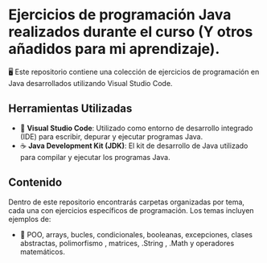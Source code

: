 # Ejercicios de programación Java realizados durante el curso (Y otros añadidos para mi aprendizaje).

🖥️ Este repositorio contiene una colección de ejercicios de programación en Java desarrollados utilizando Visual Studio Code. 

## Herramientas Utilizadas

- 🧰 **Visual Studio Code**: Utilizado como entorno de desarrollo integrado (IDE) para escribir, depurar y ejecutar programas Java.
- ☕ **Java Development Kit (JDK)**: El kit de desarrollo de Java utilizado para compilar y ejecutar los programas Java.
  
## Contenido

Dentro de este repositorio encontrarás carpetas organizadas por tema, cada una con ejercicios específicos de programación. Los temas incluyen ejemplos de:
- 📁 POO, arrays, bucles, condicionales, booleanas, excepciones, clases abstractas, polimorfismo , matrices, .String , .Math y operadores matemáticos.
